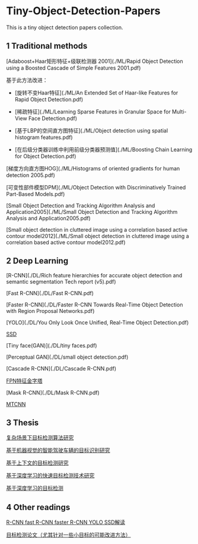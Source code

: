 # Tiny-Object-Detection-Papers

This is a tiny object detection papers collection.

## 1 Traditional methods

[Adaboost+Haar矩形特征+级联检测器 2001](./ML/Rapid Object Detection using a Boosted Cascade of Simple Features 2001.pdf)

基于此方法改进：

+ [旋转不变Haar特征](./ML/An Extended Set of Haar-like Features for Rapid Object Detection.pdf)

+ [稀疏特征](./ML/Learning Sparse Features in Granular Space for Multi-View Face Detection.pdf)

+ [基于LBP的空间直方图特征](./ML/Object detection using spatial histogram features.pdf)
+ [在后级分类器训练中利用前级分类器预测值](./ML/Boosting Chain Learning for Object Detection.pdf)

[梯度方向直方图HOG](./ML/Histograms of oriented gradients for human detection 2005.pdf)

[可变性部件模型DPM](./ML/Object Detection with Discriminatively Trained Part-Based Models.pdf)

[Small Object Detection and Tracking Algorithm Analysis and Application2005](./ML/Small Object Detection and Tracking Algorithm Analysis and Application2005.pdf)

[Small object detection in cluttered image using a correlation based active contour model2012](./ML/Small object detection in cluttered image using a correlation based active contour model2012.pdf)





## 2 Deep Learning

[R-CNN](./DL/Rich feature hierarchies for accurate object detection and semantic segmentation Tech report (v5).pdf)

[Fast R-CNN](./DL/Fast R-CNN.pdf)

[Faster R-CNN](./DL/Faster R-CNN Towards Real-Time Object Detection with Region Proposal Networks.pdf)

[YOLO](./DL/You Only Look Once Unified, Real-Time Object Detection.pdf)

[SSD](./DL/SSD.pdf)

[Tiny face(GAN)](./DL/tiny faces.pdf)

[Perceptual GAN](./DL/small object detection.pdf)

[Cascade R-CNN](./DL/Cascade R-CNN.pdf)

[FPN特征金字塔](./DL/fpn.pdf)

[Mask R-CNN](./DL/Mask R-CNN.pdf)

[MTCNN](./DL/MTCNN.pdf)

## 3 Thesis

[复杂场景下目标检测算法研究](./Thesis/复杂场景下目标检测算法研究_向涛.caj)

[基于机器视觉的智能驾驶车辆的目标识别研究](./Thesis/基于机器视觉的智能驾驶车辆的目标识别研究_刘禹希.caj)

[基于上下文的目标检测研究](./Thesis/基于上下文的目标检测研究_李涛.caj)

[基于深度学习的快速目标检测技术研究](./Thesis/基于深度学习的快速目标检测技术研究_王震.caj)

[基于深度学习的目标检测](基于深度学习的目标检测.pdf)

## 4 Other readings

[R-CNN fast R-CNN faster R-CNN YOLO SSD解读](https://blog.csdn.net/v_JULY_v/article/details/80170182)

[目标检测论文（尤其针对一些小目标的可能改进方法）](https://blog.csdn.net/u014236392/article/details/83993730)

